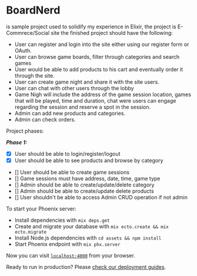 # BoardNerd

is sample project used to solidify my experience in Elixir, the project is E-Commrece/Social site the finished project should have the following:

- User can register and login into the site either using our register form or OAuth.
- User can browse game boards, filter through categories and search games
- User would be able to add products to his cart and eventually order it through the site.
- User can create game night and share it with the site users.
- User can chat with other users through the lobby
- Game Nigh will include the address of the game session location, games that will be played, time and duration, chat were users can engage regarding the session and reserve a spot in the session.
- Admin can add new products and categories.
- Admin can check orders.

Project phases:

***Phase 1:***

- [x] User should be able to login/register/logout
- [x] User should be able to see products and browse by category
- [] User should be able to create game sessions
- [] Game sessions must have address, date, time, game type
- [] Admin should be able to create/update/delete category
- [] Admin should be able to create/update delete products
- [] User shouldn't be able to access Admin CRUD operation if not admin


To start your Phoenix server:

  * Install dependencies with `mix deps.get`
  * Create and migrate your database with `mix ecto.create && mix ecto.migrate`
  * Install Node.js dependencies with `cd assets && npm install`
  * Start Phoenix endpoint with `mix phx.server`

Now you can visit [`localhost:4000`](http://localhost:4000) from your browser.

Ready to run in production? Please [check our deployment guides](http://www.phoenixframework.org/docs/deployment).
